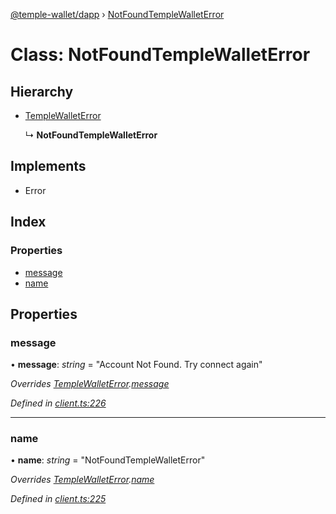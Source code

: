 [@temple-wallet/dapp](../README.md) › [NotFoundTempleWalletError](notfoundtemplewalleterror.md)

# Class: NotFoundTempleWalletError

## Hierarchy

* [TempleWalletError](templewalleterror.md)

  ↳ **NotFoundTempleWalletError**

## Implements

* Error

## Index

### Properties

* [message](notfoundtemplewalleterror.md#message)
* [name](notfoundtemplewalleterror.md#name)

## Properties

###  message

• **message**: *string* = "Account Not Found. Try connect again"

*Overrides [TempleWalletError](templewalleterror.md).[message](templewalleterror.md#message)*

*Defined in [client.ts:226](https://github.com/madfish-solutions/templewallet-dapp/blob/e5aeb37/src/client.ts#L226)*

___

###  name

• **name**: *string* = "NotFoundTempleWalletError"

*Overrides [TempleWalletError](templewalleterror.md).[name](templewalleterror.md#name)*

*Defined in [client.ts:225](https://github.com/madfish-solutions/templewallet-dapp/blob/e5aeb37/src/client.ts#L225)*

